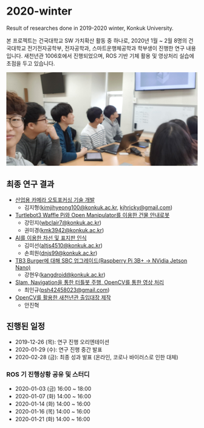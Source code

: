 # 2020-winter

Result of researches done in 2019-2020 winter, Konkuk University.

본 프로젝트는 건국대학교 SW 가치확산 활동 중 하나로, 2020년 1월 ~ 2월 8명의 건국대학교 전기전자공학부, 전자공학과, 스마트운행체공학과 학부생이 진행한 연구 내용입니다. 새천년관 1006호에서 진행되었으며, ROS 기반 기체 활용 및 영상처리 실습에 초점을 두고 있습니다.

![Team Image](images/team-1006.png)

## 최종 연구 결과

- [산업용 카메라 오토포커싱 기술 개발](김지형/)
  - 김지형(kimjihyeong100@konkuk.ac.kr, kjhricky@gmail.com)
- [Turtlebot3 Waffle Pi와 Open Manipulator를 이용한 건물 안내로봇](강민지-권미경/)
  - 강민지(wbclair7@konkuk.ac.kr)
  - 권미경(kmk3942@konkuk.ac.kr)
- [AI를 이용한 차선 및 표지판 인식](김미선-손희원/)
  - 김미선(altjs4510@konkuk.ac.kr)
  - 손희원(dnjs99@konkuk.ac.kr)
- [TB3 Burger에 대해 SBC 업그레이드(Raspberry Pi 3B+ -> NVidia Jetson Nano)](Hyun%20Woo%20Kang/)
  - 강현우(kangdroid@konkuk.ac.kr)
- [Slam, Navigation을 통한 터틀봇 주행, OpenCV를 통한 영상 처리](최인규/)
  - 최인규(psh42458023@gmail.com)
- [OpenCV를 활용한 새천년관 출입대장 제작](안진혁/)
  - 안진혁

## 진행된 일정

- 2019-12-26 (목): 연구 진행 오리엔테이션
- 2020-01-29 (수): 연구 진행 중간 발표
- 2020-02-28 (금): 최종 성과 발표 (온라인, 코로나 바이러스로 인한 대체)

### ROS 기 진행상황 공유 및 스터디

- 2020-01-03 (금) 16:00 ~ 18:00
- 2020-01-07 (화) 14:00 ~ 16:00
- 2020-01-14 (화) 14:00 ~ 16:00
- 2020-01-16 (목) 14:00 ~ 16:00
- 2020-01-21 (화) 14:00 ~ 16:00
